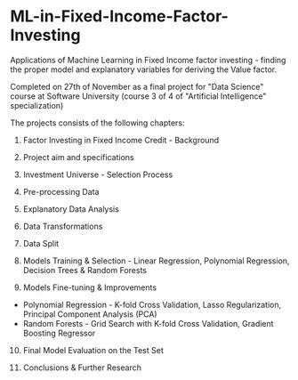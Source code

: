 # ML-in-Fixed-Income-Factor-Investing

Applications of Machine Learning in Fixed Income factor investing - finding the proper model and explanatory variables for deriving the Value factor.

Completed on 27th of November as a final project for "Data Science" course at Software University (course 3 of 4 of "Artificial Intelligence" specialization)

The projects consists of the following chapters:

1. Factor Investing in Fixed Income Credit - Background

2. Project aim and specifications

3. Investment Universe - Selection Process

4. Pre-processing Data

5. Explanatory Data Analysis

6. Data Transformations

7. Data Split

8. Models Training & Selection - Linear Regression, Polynomial Regression, Decision Trees & Random Forests

9. Models Fine-tuning & Improvements
  - Polynomial Regression - K-fold Cross Validation, Lasso Regularization, Principal Component Analysis (PCA)
  - Random Forests - Grid Search with K-fold Cross Validation, Gradient Boosting Regressor
  
10. Final Model Evaluation on the Test Set

11. Conclusions & Further Research
